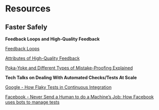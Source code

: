 # Resources

## Faster Safely

**Feedback Loops and High-Quality Feedback**

[Feedback Loops](https://fastersafely.com/productivity-engineering/principles/high-quality-feedback-loops/)

[Attributes of High-Quality Feedback](https://fastersafely.com/productivity-engineering/principles/high-quality-feedback-loops/#attributes-of-high-quality-feedback)

[Poka-Yoke and Different Types of Mistake-Proofing Explained](https://www.youtube.com/watch?v=GjS0QPKmlsE)

**Tech Talks on Dealing With Automated Checks/Tests At Scale**

[Google - How Flaky Tests in Continuous Integration](https://www.youtube.com/watch?v=CrzpkF1-VsA)

[Facebook - Never Send a Human to do a Machine’s Job: How Facebook uses bots to manage tests](https://www.youtube.com/watch?v=_5Sr4EYH7M8)
